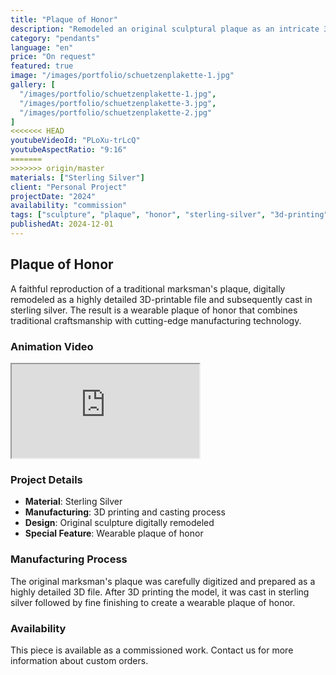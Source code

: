 ```yaml
---
title: "Plaque of Honor"
description: "Remodeled an original sculptural plaque as an intricate 3D-printable file, then cast in sterling silver and finished as a wearable plaque of honor."
category: "pendants"
language: "en"
price: "On request"
featured: true
image: "/images/portfolio/schuetzenplakette-1.jpg"
gallery: [
  "/images/portfolio/schuetzenplakette-1.jpg",
  "/images/portfolio/schuetzenplakette-3.jpg",
  "/images/portfolio/schuetzenplakette-2.jpg"
]
<<<<<<< HEAD
youtubeVideoId: "PLoXu-trLcQ"
youtubeAspectRatio: "9:16"
=======
>>>>>>> origin/master
materials: ["Sterling Silver"]
client: "Personal Project"
projectDate: "2024"
availability: "commission"
tags: ["sculpture", "plaque", "honor", "sterling-silver", "3d-printing"]
publishedAt: 2024-12-01
---
```


## Plaque of Honor

A faithful reproduction of a traditional marksman's plaque, digitally remodeled as a highly detailed 3D-printable file and subsequently cast in sterling silver. The result is a wearable plaque of honor that combines traditional craftsmanship with cutting-edge manufacturing technology.

### Animation Video

<div class="mb-8 flex justify-center">
  <iframe 
    class="w-full max-w-sm aspect-[9/16] rounded-lg shadow-lg border-0" 
    src="https://www.youtube.com/embed/PLoXu-trLcQ" 
    title="Plaque of Honor Animation" 
    loading="lazy" 
    allow="web-share" 
    referrerpolicy="strict-origin-when-cross-origin" 
    allowfullscreen>
  </iframe>
</div>

### Project Details

- **Material**: Sterling Silver
- **Manufacturing**: 3D printing and casting process
- **Design**: Original sculpture digitally remodeled
- **Special Feature**: Wearable plaque of honor

### Manufacturing Process

The original marksman's plaque was carefully digitized and prepared as a highly detailed 3D file. After 3D printing the model, it was cast in sterling silver followed by fine finishing to create a wearable plaque of honor.

### Availability

This piece is available as a commissioned work. Contact us for more information about custom orders.